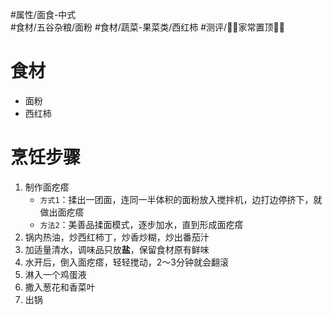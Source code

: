 #属性/面食-中式  
#食材/五谷杂粮/面粉 
#食材/蔬菜-果菜类/西红柿 
#测评/📌📌家常置顶📌📌 

# 食材
- 面粉
- 西红柿

# 烹饪步骤
1. 制作面疙瘩
   - `方式1`：揉出一团面，连同一半体积的面粉放入搅拌机，边打边停挤下，就做出面疙瘩
   - `方法2`：美善品揉面模式，逐步加水，直到形成面疙瘩
2. 锅内热油，炒西红柿丁，炒香炒糊，炒出番茄汁
3. 加适量清水，调味品只放**盐**，保留食材原有鲜味
4. 水开后，倒入面疙瘩，轻轻搅动，2～3分钟就会翻滚
5. 淋入一个鸡蛋液
6. 撒入葱花和香菜叶
7. 出锅